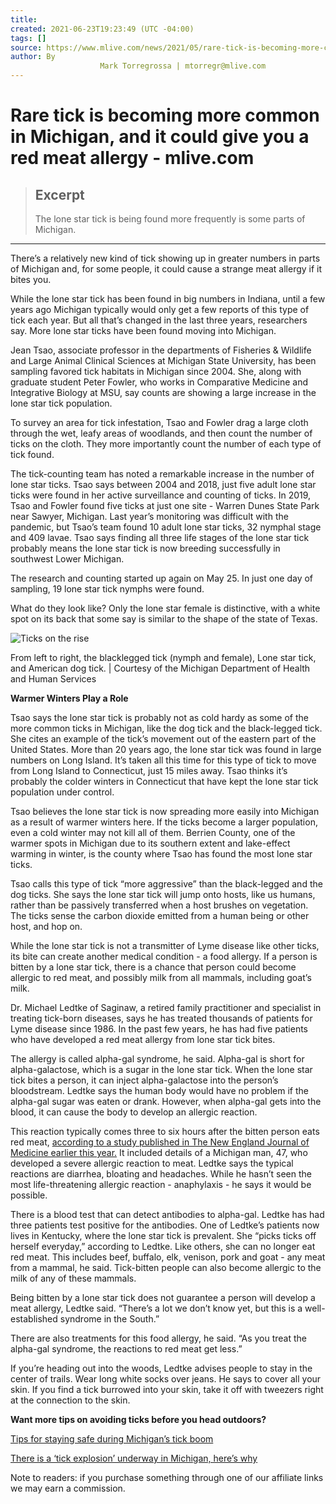 ```yaml
---
title:
created: 2021-06-23T19:23:49 (UTC -04:00)
tags: []
source: https://www.mlive.com/news/2021/05/rare-tick-is-becoming-more-common-in-michigan-and-it-could-give-you-a-red-meat-allergy.html
author: By 
                    Mark Torregrossa | mtorregr@mlive.com
---
```


# Rare tick is becoming more common in Michigan, and it could give you a red meat allergy - mlive.com

> ## Excerpt
> The lone star tick is being found more frequently is some parts of Michigan.

---
There’s a relatively new kind of tick showing up in greater numbers in parts of Michigan and, for some people, it could cause a strange meat allergy if it bites you.

While the lone star tick has been found in big numbers in Indiana, until a few years ago Michigan typically would only get a few reports of this type of tick each year. But all that’s changed in the last three years, researchers say. More lone star ticks have been found moving into Michigan.

Jean Tsao, associate professor in the departments of Fisheries & Wildlife and Large Animal Clinical Sciences at Michigan State University, has been sampling favored tick habitats in Michigan since 2004. She, along with graduate student Peter Fowler, who works in Comparative Medicine and Integrative Biology at MSU, say counts are showing a large increase in the lone star tick population.

To survey an area for tick infestation, Tsao and Fowler drag a large cloth through the wet, leafy areas of woodlands, and then count the number of ticks on the cloth. They more importantly count the number of each type of tick found.

The tick-counting team has noted a remarkable increase in the number of lone star ticks. Tsao says between 2004 and 2018, just five adult lone star ticks were found in her active surveillance and counting of ticks. In 2019, Tsao and Fowler found five ticks at just one site - Warren Dunes State Park near Sawyer, Michigan. Last year’s monitoring was difficult with the pandemic, but Tsao’s team found 10 adult lone star ticks, 32 nymphal stage and 409 lavae. Tsao says finding all three life stages of the lone star tick probably means the lone star tick is now breeding successfully in southwest Lower Michigan.

The research and counting started up again on May 25. In just one day of sampling, 19 lone star tick nymphs were found.

What do they look like? Only the lone star female is distinctive, with a white spot on its back that some say is similar to the shape of the state of Texas.

![Ticks on the rise](https://www.mlive.com/resizer/mUwL--6oycmaDWngcUJuxuWh9L8=/450x0/smart/cloudfront-us-east-1.images.arcpublishing.com/advancelocal/3DCWDFNR2NFHHHYUSJQJSDDLGA.jpg)

From left to right, the blacklegged tick (nymph and female), Lone star tick, and American dog tick. | Courtesy of the Michigan Department of Health and Human Services

**Warmer Winters Play a Role**

Tsao says the lone star tick is probably not as cold hardy as some of the more common ticks in Michigan, like the dog tick and the black-legged tick. She cites an example of the tick’s movement out of the eastern part of the United States. More than 20 years ago, the lone star tick was found in large numbers on Long Island. It’s taken all this time for this type of tick to move from Long Island to Connecticut, just 15 miles away. Tsao thinks it’s probably the colder winters in Connecticut that have kept the lone star tick population under control.

Tsao believes the lone star tick is now spreading more easily into Michigan as a result of warmer winters here. If the ticks become a larger population, even a cold winter may not kill all of them. Berrien County, one of the warmer spots in Michigan due to its southern extent and lake-effect warming in winter, is the county where Tsao has found the most lone star ticks.

Tsao calls this type of tick “more aggressive” than the black-legged and the dog ticks. She says the lone star tick will jump onto hosts, like us humans, rather than be passively transferred when a host brushes on vegetation. The ticks sense the carbon dioxide emitted from a human being or other host, and hop on.

While the lone star tick is not a transmitter of Lyme disease like other ticks, its bite can create another medical condition - a food allergy. If a person is bitten by a lone star tick, there is a chance that person could become allergic to red meat, and possibly milk from all mammals, including goat’s milk.

Dr. Michael Ledtke of Saginaw, a retired family practitioner and specialist in treating tick-born diseases, says he has treated thousands of patients for Lyme disease since 1986. In the past few years, he has had five patients who have developed a red meat allergy from lone star tick bites.

The allergy is called alpha-gal syndrome, he said. Alpha-gal is short for alpha-galactose, which is a sugar in the lone star tick. When the lone star tick bites a person, it can inject alpha-galactose into the person’s bloodstream. Ledtke says the human body would have no problem if the alpha-gal sugar was eaten or drank. However, when alpha-gal gets into the blood, it can cause the body to develop an allergic reaction.

This reaction typically comes three to six hours after the bitten person eats red meat, [according to a study published in The New England Journal of Medicine earlier this year.](https://www.nejm.org/doi/10.1056/NEJMcps2017588) It included details of a Michigan man, 47, who developed a severe allergic reaction to meat. Ledtke says the typical reactions are diarrhea, bloating and headaches. While he hasn’t seen the most life-threatening allergic reaction - anaphylaxis - he says it would be possible.

There is a blood test that can detect antibodies to alpha-gal. Ledtke has had three patients test positive for the antibodies. One of Ledtke’s patients now lives in Kentucky, where the lone star tick is prevalent. She “picks ticks off herself everyday,” according to Ledtke. Like others, she can no longer eat red meat. This includes beef, buffalo, elk, venison, pork and goat - any meat from a mammal, he said. Tick-bitten people can also become allergic to the milk of any of these mammals.

Being bitten by a lone star tick does not guarantee a person will develop a meat allergy, Ledtke said. “There’s a lot we don’t know yet, but this is a well-established syndrome in the South.”

There are also treatments for this food allergy, he said. “As you treat the alpha-gal syndrome, the reactions to red meat get less.”

If you’re heading out into the woods, Ledtke advises people to stay in the center of trails. Wear long white socks over jeans. He says to cover all your skin. If you find a tick burrowed into your skin, take it off with tweezers right at the connection to the skin.

**Want more tips on avoiding ticks before you head outdoors?**

[Tips for staying safe during Michigan’s tick boom](https://www.mlive.com/news/2021/05/tips-for-staying-safe-during-michigans-tick-boom.html)

[There is a ‘tick explosion’ underway in Michigan, here’s why](https://www.mlive.com/weather/2021/05/there-is-a-tick-explosion-underway-in-michigan-heres-why.html)

Note to readers: if you purchase something through one of our affiliate links we may earn a commission.
